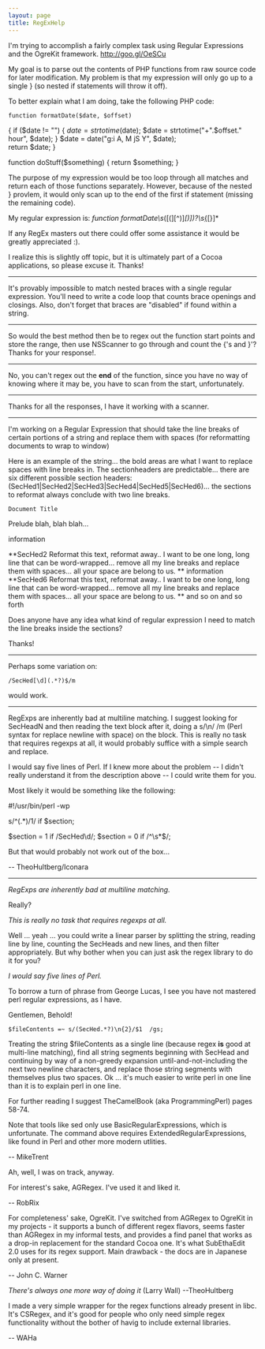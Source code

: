 ```yaml
---
layout: page
title: RegExHelp
---
```




I'm trying to accomplish a fairly complex task using Regular Expressions and the OgreKit framework. http://goo.gl/OeSCu

My goal is to parse out the contents of PHP functions from raw source code for later modification.  My problem is that my expression will only go up to a single } (so nested if statements will throw it off).

To better explain what I am doing, take the following PHP code:

    function formatDate($date, $offset)
{
	if ($date != "")
	{
		$date = strtotime($date);
		$date = strtotime("+".$offset." hour", $date);
	}
	$date = date("g:i A, M jS Y", $date);	
	return $date;
}
	
function doStuff($something)
{
	return $something;
}


The purpose of my expression would be too loop through all matches and return each of those functions separately. However, because of the nested } provlem, it would only scan up to the end of the first if statement (missing the remaining code).

My regular expression is: *function formatDate\\s*([(][^)]*[)])?\\s*[{](([^}]|[\\n\\r])*)[}]*

If any RegEx masters out there could offer some assistance it would be greatly appreciated :).

I realize this is slightly off topic, but it is ultimately part of a Cocoa applications, so please excuse it.  Thanks!

----

It's provably impossible to match nested braces with a single regular expression. You'll need to write a code loop that counts brace openings and closings. Also, don't forget that braces are "disabled" if found within a string.

----

So would the best method then be to regex out the function start points and store the range, then use NSScanner to go through and count the {'s and }'?  Thanks for your response!.

----

No, you can't regex out the **end** of the function, since you have no way of knowing where it may be, you have to scan from the start, unfortunately.

----

Thanks for all the responses, I have it working with a scanner.

----

I'm working on a Regular Expression that should take the line breaks of certain portions of a string and replace them with spaces (for reformatting documents to wrap to window)

Here is an example of the string... the bold areas are what I want to replace spaces with line breaks in. The sectionheaders are predictable... there are six different possible section headers: (SecHed1|SecHed2|SecHed3|SecHed4|SecHed5|SecHed6)... the sections to reformat always conclude with two line breaks.

    Document Title

Prelude
blah, blah
blah...

information

**SecHed2
Reformat this text, reformat away.. I want to be one long, long
line that can be word-wrapped... remove all my line breaks and
replace them with spaces... all your space are belong to us.
**
information
**SecHed6
Reformat this text, reformat away.. I want to be one long, long
line that can be word-wrapped... remove all my line breaks and
replace them with spaces... all your space are belong to us.
**
and so on and so forth

Does anyone have any idea what kind of regular expression I need to match the line breaks inside the sections?

Thanks!

----

Perhaps some variation on:

    /SecHed[\d](.*?)$/m

would work.

----

RegExps are inherently bad at multiline matching. I suggest looking for     SecHeadN and then reading the text block after it, doing a     s/\n/ /m (Perl syntax for replace newline with space) on the block. This is really no task that requires regexps at all, it would probably suffice with a simple search and replace.

I would say five lines of Perl. If I knew more about the problem -- I didn't really understand it from the description above -- I could write them for you.

Most likely it would be something like the following:

    
#!/usr/bin/perl -wp

s/^(.*)$/$1/ if $section;

$section = 1 if /SecHed\d/;
$section = 0 if /^\s*$/;


But that would probably not work out of the box...

-- TheoHultberg/Iconara 

----

*RegExps are inherently bad at multiline matching.*

Really?

*This is really no task that requires regexps at all.*

Well ... yeah ... you could write a linear parser by splitting the string, reading line by line, counting the SecHeads and new lines, and then filter appropriately. But why bother when you can just ask the regex library to do it for you?

*I would say five lines of Perl.*

To borrow a turn of phrase from George Lucas, I see you have not mastered perl regular expressions, as I have. 

Gentlemen, Behold!

    $fileContents =~ s/(SecHed.*?)\n{2}/$1  /gs;

Treating the string $fileContents as a single line (because regex **is** good at multi-line matching), find all string segments beginning with SecHead and continuing by way of a non-greedy expansion until-and-not-including the next two newline characters, and replace those string segments with themselves plus two spaces. Ok ... it's much easier to write perl in one line than it is to explain perl in one line.

For further reading I suggest TheCamelBook (aka ProgrammingPerl) pages 58-74.

Note that tools like sed only use BasicRegularExpressions, which is unfortunate. The command above requires ExtendedRegularExpressions, like found in Perl and other more modern utlities.

-- MikeTrent

Ah, well, I was on track, anyway.

For interest's sake, AGRegex. I've used it and liked it.

-- RobRix

For completeness' sake, OgreKit. I've switched from AGRegex to OgreKit in my projects - it supports a bunch of different regex flavors, seems faster than AGRegex in my informal tests, and provides a find panel that works as a drop-in replacement for the standard Cocoa one. It's what SubEthaEdit 2.0 uses for its regex support. Main drawback - the docs are in Japanese only at present.

-- John C. Warner

*There's always one more way of doing it* (Larry Wall) --TheoHultberg

I made a very simple wrapper for the regex functions already present in libc. It's CSRegex, and it's good for people who only need simple regex functionality without the bother of havig to include external libraries.

-- WAHa

